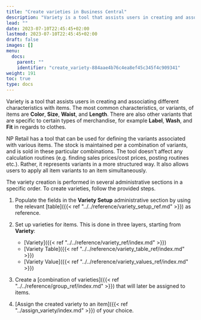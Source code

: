 ```yaml
---
title: "Create varieties in Business Central"
description: "Variety is a tool that assists users in creating and associating different characteristics with items."
lead: ""
date: 2023-07-10T22:45:45+02:00
lastmod: 2023-07-10T22:45:45+02:00
draft: false
images: []
menu:
  docs:
    parent: ""
    identifier: "create_variety-884aae4b76c4ea8ef45c345f4c909341"
weight: 191
toc: true
type: docs
---
```


Variety is a tool that assists users in creating and associating different characteristics with items. The most common characteristics, or variants, of items are **Color**, **Size**, **Waist**, and **Length**. There are also other variants that are specific to certain types of merchandise, for example **Label**, **Wash**, and **Fit** in regards to clothes. 

NP Retail has a tool that can be used for defining the variants associated with various items. The stock is maintained per a combination of variants, and is sold in these particular combinations. The tool doesn't affect any calculation routines (e.g. finding sales prices/cost prices, posting routines etc.). Rather, it represents variants in a more structured way. It also allows users to apply all item variants to an item simultaneously.

The variety creation is performed in several administrative sections in a specific order. To create varieties, follow the provided steps.

1. Populate the fields in the **Variety Setup** administrative section by using the relevant [table]({{< ref "../../reference/variety_setup_ref.md" >}}) as reference.
2. Set up varieties for items. This is done in three layers, starting from **Variety**:

   - [Variety]({{< ref "../../reference/variety_ref/index.md" >}})
   - [Variety Table]({{< ref "../../reference/variety_table_ref/index.md" >}})
   - [Variety Value]({{< ref "../../reference/variety_values_ref/index.md" >}})
3. Create a [combination of varieties]({{< ref "../../reference/group_ref/index.md" >}}) that will later be assigned to items.
4. [Assign the created variety to an item]({{< ref "../assign_variety/index.md" >}}) of your choice.
